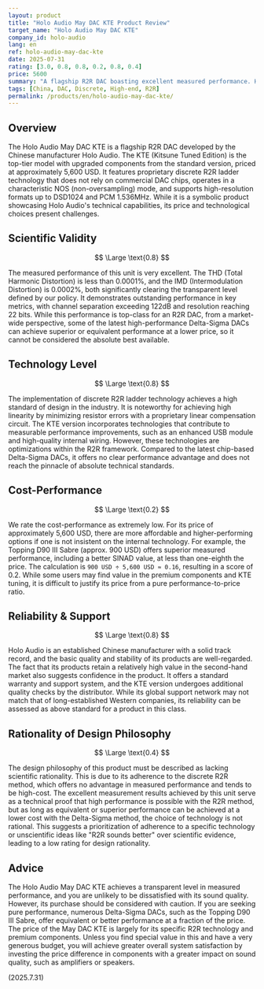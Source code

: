 ```yaml
---
layout: product
title: "Holo Audio May DAC KTE Product Review"
target_name: "Holo Audio May DAC KTE"
company_id: holo-audio
lang: en
ref: holo-audio-may-dac-kte
date: 2025-07-31
rating: [3.0, 0.8, 0.8, 0.2, 0.8, 0.4]
price: 5600
summary: "A flagship R2R DAC boasting excellent measured performance. However, it lacks rationality in its technological choice, and its cost-performance is extremely low due to the existence of more affordable, higher-performing alternatives."
tags: [China, DAC, Discrete, High-end, R2R]
permalink: /products/en/holo-audio-may-dac-kte/
---
```

## Overview

The Holo Audio May DAC KTE is a flagship R2R DAC developed by the Chinese manufacturer Holo Audio. The KTE (Kitsune Tuned Edition) is the top-tier model with upgraded components from the standard version, priced at approximately 5,600 USD. It features proprietary discrete R2R ladder technology that does not rely on commercial DAC chips, operates in a characteristic NOS (non-oversampling) mode, and supports high-resolution formats up to DSD1024 and PCM 1.536MHz. While it is a symbolic product showcasing Holo Audio's technical capabilities, its price and technological choices present challenges.

## Scientific Validity

$$ \Large \text{0.8} $$

The measured performance of this unit is very excellent. The THD (Total Harmonic Distortion) is less than 0.0001%, and the IMD (Intermodulation Distortion) is 0.0002%, both significantly clearing the transparent level defined by our policy. It demonstrates outstanding performance in key metrics, with channel separation exceeding 122dB and resolution reaching 22 bits. While this performance is top-class for an R2R DAC, from a market-wide perspective, some of the latest high-performance Delta-Sigma DACs can achieve superior or equivalent performance at a lower price, so it cannot be considered the absolute best available.

## Technology Level

$$ \Large \text{0.8} $$

The implementation of discrete R2R ladder technology achieves a high standard of design in the industry. It is noteworthy for achieving high linearity by minimizing resistor errors with a proprietary linear compensation circuit. The KTE version incorporates technologies that contribute to measurable performance improvements, such as an enhanced USB module and high-quality internal wiring. However, these technologies are optimizations within the R2R framework. Compared to the latest chip-based Delta-Sigma DACs, it offers no clear performance advantage and does not reach the pinnacle of absolute technical standards.

## Cost-Performance

$$ \Large \text{0.2} $$

We rate the cost-performance as extremely low. For its price of approximately 5,600 USD, there are more affordable and higher-performing options if one is not insistent on the internal technology. For example, the Topping D90 III Sabre (approx. 900 USD) offers superior measured performance, including a better SINAD value, at less than one-eighth the price. The calculation is `900 USD ÷ 5,600 USD ≈ 0.16`, resulting in a score of 0.2. While some users may find value in the premium components and KTE tuning, it is difficult to justify its price from a pure performance-to-price ratio.

## Reliability & Support

$$ \Large \text{0.8} $$

Holo Audio is an established Chinese manufacturer with a solid track record, and the basic quality and stability of its products are well-regarded. The fact that its products retain a relatively high value in the second-hand market also suggests confidence in the product. It offers a standard warranty and support system, and the KTE version undergoes additional quality checks by the distributor. While its global support network may not match that of long-established Western companies, its reliability can be assessed as above standard for a product in this class.

## Rationality of Design Philosophy

$$ \Large \text{0.4} $$

The design philosophy of this product must be described as lacking scientific rationality. This is due to its adherence to the discrete R2R method, which offers no advantage in measured performance and tends to be high-cost. The excellent measurement results achieved by this unit serve as a technical proof that high performance is possible with the R2R method, but as long as equivalent or superior performance can be achieved at a lower cost with the Delta-Sigma method, the choice of technology is not rational. This suggests a prioritization of adherence to a specific technology or unscientific ideas like "R2R sounds better" over scientific evidence, leading to a low rating for design rationality.

## Advice

The Holo Audio May DAC KTE achieves a transparent level in measured performance, and you are unlikely to be dissatisfied with its sound quality. However, its purchase should be considered with caution. If you are seeking pure performance, numerous Delta-Sigma DACs, such as the Topping D90 III Sabre, offer equivalent or better performance at a fraction of the price. The price of the May DAC KTE is largely for its specific R2R technology and premium components. Unless you find special value in this and have a very generous budget, you will achieve greater overall system satisfaction by investing the price difference in components with a greater impact on sound quality, such as amplifiers or speakers.

(2025.7.31)
